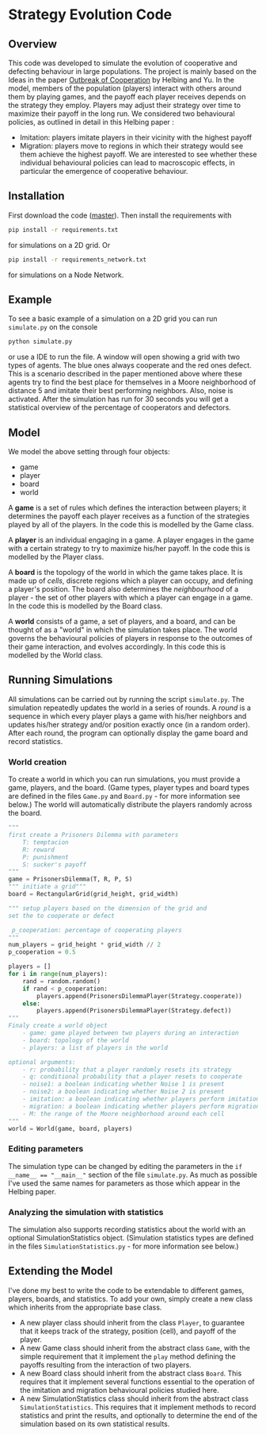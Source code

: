 # Strategy Evolution Code

## Overview
This code was developed to simulate the evolution of cooperative and defecting behaviour in large populations. The project is mainly based on the Ideas in the paper [Outbreak of Cooperation](https://arxiv.org/abs/0903.4054) by Helbing and Yu.  In the model, members of the population (players) interact with others around them by playing games, and the payoff each player receives depends on the strategy they employ. Players may adjust their strategy over time to maximize their payoff in the long run. We considered two behavioural policies, as outlined in detail in this Helbing paper <link>:
* Imitation: players imitate players in their vicinity with the highest payoff
* Migration: players move to regions in which their strategy would see them achieve the highest payoff.
We are interested to see whether these individual behavioural policies can lead to macroscopic effects, in particular the emergence of cooperative behaviour.


## Installation
First download the code ([master](https://github.com/ya0/Yanninimalhu/archive/master.zip)). Then install the requirements with

```bash
pip install -r requirements.txt
```
for simulations on a 2D grid. Or 

```bash
pip install -r requirements_network.txt
```
for simulations on a Node Network.

## Example
To see a basic example of a simulation on a 2D grid you can run `simulate.py` on the console
```bash
python simulate.py
```
or use a IDE to run the file.
A window will open showing a grid with two types of agents. The blue ones always cooperate and the red ones defect. This is a scenario described in the paper mentioned above where these agents try to find the best place for themselves in a Moore neighborhood of distance 5 and imitate their best performing neighbors. Also, noise is activated. After the simulation has run for 30 seconds you will get a statistical overview of the percentage of cooperators and defectors.

## Model
We model the above setting through four objects:
* game
* player
* board
* world

A **game** is a set of rules which defines the interaction between players; it determines the payoff each player receives as a function of the strategies played by all of the players. In the code this is modelled by the Game class.

A **player** is an individual engaging in a game. A player engages in the game with a certain strategy to try to maximize his/her payoff. In the code this is modelled by the Player class.

A **board** is the topology of the world in which the game takes place. It is made up of _cells_, discrete regions which a player can occupy, and defining a player's position. The board also determines the _neighbourhood_ of a player - the set of other players with which a player can engage in a game. In the code this is modelled by the Board class.

A **world** consists of a game, a set of players, and a board, and can be thought of as a "world" in which the simulation takes place. The world governs the behavioural policies of players in response to the outcomes of their game interaction, and evolves accordingly. In this code this is modelled by the World class.

## Running Simulations
All simulations can be carried out by running the script `simulate.py`. The simulation repeatedly updates the world in a series of rounds. A _round_ is a sequence in which every player plays a game with his/her neighbors and updates his/her strategy and/or position exactly once (in a random order). After each round, the program can optionally display the game board and record statistics.

### World creation
To create a world in which you can run simulations, you must provide a game, players, and the board. (Game types, player types and board types are defined in the files `Game.py` and `Board.py` - for more information see below.) The world will automatically distribute the players randomly across the board.

```python
"""
first create a Prisoners Dilemma with parameters
    T: temptacion
    R: reward
    P: punishment
    S: sucker's payoff
"""
game = PrisonersDilemma(T, R, P, S)
""" initiate a grid"""
board = RectangularGrid(grid_height, grid_width)

""" setup players based on the dimension of the grid and 
set the to cooperate or defect

 p_cooperation: percentage of cooperating players
"""
num_players = grid_height * grid_width // 2
p_cooperation = 0.5

players = []
for i in range(num_players):
    rand = random.random()
    if rand < p_cooperation:
        players.append(PrisonersDilemmaPlayer(Strategy.cooperate))
    else:
        players.append(PrisonersDilemmaPlayer(Strategy.defect))
"""
Finaly create a world object
    - game: game played between two players during an interaction
    - board: topology of the world
    - players: a list of players in the world

optional arguments:
    - r: probability that a player randomly resets its strategy
    - q: conditional probability that a player resets to cooperate
    - noise1: a boolean indicating whether Noise 1 is present
    - noise2: a boolean indicating whether Noise 2 is present
    - imitation: a boolean indicating whether players perform imitation
    - migration: a boolean indicating whether players perform migration
    - M: the range of the Moore neighborhood around each cell
"""
world = World(game, board, players)
```


### Editing parameters
The simulation type can be changed by editing the parameters in the `if __name__ == "__main__"` section of the file `simulate.py`. As much as possible I've used the same names for parameters as those which appear in the Helbing paper.

### Analyzing the simulation with statistics
The simulation also supports recording statistics about the world with an optional SimulationStatistics object. (Simulation statistics types are defined in the files `SimulationStatistics.py` - for more information see below.)

## Extending the Model
I've done my best to write the code to be extendable to different games, players, boards, and statistics. To add your own, simply create a new class which inherits from the appropriate base class.
* A new player class should inherit from the class `Player`, to guarantee that it keeps track of the strategy, position (cell), and payoff of the player.
* A new Game class should inherit from the abstract class `Game`, with the simple requirement that it implement the `play` method defining the payoffs resulting from the interaction of two players.
* A new Board class should inherit from the abstract class `Board`. This requires that it implement several functions essential to the operation of the imitation and migration behavioural policies studied here.
* A new SimulationStatistics class should inherit from the abstract class `SimulationStatistics`. This requires that it implement methods to record statistics and print the results, and optionally to determine the end of the simulation based on its own statistical results.
